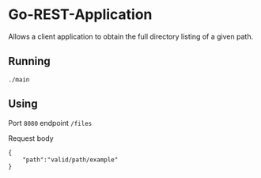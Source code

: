 # Go-REST-Application
Allows a client application to obtain the full directory listing of a given path.

## Running
`./main`

## Using
Port `8080` endpoint `/files`

Request body
```
{
    "path":"valid/path/example"
}
```
